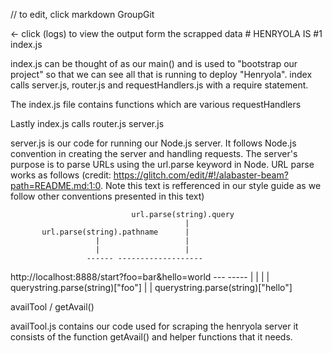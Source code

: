 // to edit, click markdown
GroupGit

<- click (logs) to view the output form the scrapped data # HENRYOLA IS #1
index.js

index.js can be thought of as our main() and is used to "bootstrap our project" so that we can see all that is running to deploy "Henryola". index calls server.js, router.js and requestHandlers.js with a require statement.

The index.js file contains functions which are various requestHandlers

Lastly index.js calls router.js
server.js

server.js is our code for running our Node.js server. It follows Node.js convention in creating the server and handling requests. The server's purpose is to parse URLs using the url.parse keyword in Node. URL parse works as follows (credit: https://glitch.com/edit/#!/alabaster-beam?path=README.md:1:0. Note this text is refferenced in our style guide as we follow other conventions presented in this text)

                               url.parse(string).query
                                           |
           url.parse(string).pathname      |
                       |                   |
                       |                   |
                     ------ -------------------
http://localhost:8888/start?foo=bar&hello=world
                                ---       -----
                                 |          |
                                 |          |
        querystring.parse(string)["foo"]    |
                                            |
                   querystring.parse(string)["hello"]

availTool / getAvail()

availTool.js contains our code used for scraping the henryola server it consists of the function getAvail() and helper functions that it needs.
